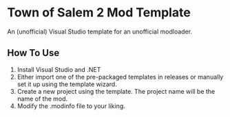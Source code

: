 # Town of Salem 2 Mod Template
An (unofficial) Visual Studio template for an unofficial modloader.
## How To Use
1. Install Visual Studio and .NET
2. Either import one of the pre-packaged templates in releases or manually set it up using the template wizard.
3. Create a new project using the template. The project name will be the name of the mod.
4. Modify the .modinfo file to your liking.

